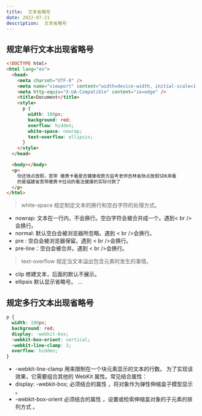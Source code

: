 ```yaml
---
title:  文本省略号
date: 2022-07-21
description:  文本省略号
---
```



## 规定单行文本出现省略号

```html
<!DOCTYPE html>
<html lang="en">
  <head>
    <meta charset="UTF-8" />
    <meta name="viewport" content="width=device-width, initial-scale=1.0" />
    <meta http-equiv="X-UA-Compatible" content="ie=edge" />
    <title>Document</title>
    <style>
      p {
        width: 100px;
        background: red;
        overflow: hidden;
        white-space: nowrap;
        text-overflow: ellipsis;
      }
    </style>
  </head>

  <body></body>
  <p>
    你还快点放假，宽带 缴费卡看是否健康收款方监考老师吉林省快点放假SDK来看
    的是福建省宽带缴费卡拉动的看法健康的实际付款了
  </p>
</html>
```

> white-space 规定制定文本的换行和空白字符的处理方式。

- nowrap: 文本在一行内，不会换行。空白字符会被合并成一个。遇到< br />会换行。
- normal: 默认空白会被浏览器所忽略。遇到 < br />会换行。
- pre : 空白会被浏览器保留。遇到 < br />会换行。
- pre-line：空白会被合并。遇到 < br />会换行。

> text-overflow 规定当文本溢出包含元素时发生的事情。

- clip 修建文本，后面的默认不展示。
- ellipsis 默认显示省略号。 ...

## 规定多行文本出现省略号

```css
p {
  width: 100px;
  background: red;
  display: -webkit-box;
  -webkit-box-orient: vertical;
  -webkit-line-clamp: 3;
  overflow: hidden;
}
```

- -webkit-line-clamp 用来限制在一个块元素显示的文本的行数。 为了实现该效果，它需要组合其他的 WebKit 属性。常见结合属性：
- display: -webkit-box; 必须结合的属性 ，将对象作为弹性伸缩盒子模型显示 。
- -webkit-box-orient 必须结合的属性 ，设置或检索伸缩盒对象的子元素的排列方式 。
